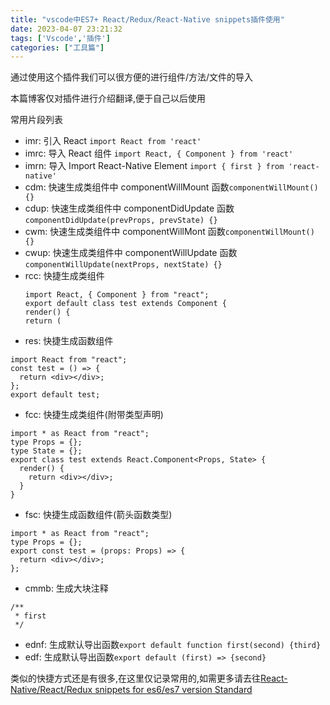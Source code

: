 ```yaml
---
title: "vscode中ES7+ React/Redux/React-Native snippets插件使用"
date: 2023-04-07 23:21:32
tags: ['Vscode','插件']
categories: ["工具篇"]
---
```


通过使用这个插件我们可以很方便的进行组件/方法/文件的导入

本篇博客仅对插件进行介绍翻译,便于自己以后使用

常用片段列表

- imr: 引入 React `import React from 'react'`
- imrc: 导入 React 组件 `import React, { Component } from 'react'`
- imrn: 导入 Import React-Native Element `import { first } from 'react-native'`
- cdm: 快速生成类组件中 componentWillMount 函数`componentWillMount() {}`
- cdup: 快速生成类组件中 componentDidUpdate 函数`componentDidUpdate(prevProps, prevState) {} `
- cwm: 快速生成类组件中 componentWillMont 函数`componentWillMount() {}`
- cwup: 快速生成类组件中 componentWillUpdate 函数`componentWillUpdate(nextProps, nextState) {}`
- rcc: 快捷生成类组件
  ```tsx
  import React, { Component } from "react";
  export default class test extends Component {
  render() {
  return (
  ```
- res: 快捷生成函数组件

```tsx
import React from "react";
const test = () => {
  return <div></div>;
};
export default test;
```

- fcc: 快捷生成类组件(附带类型声明)

```tsx
import * as React from "react";
type Props = {};
type State = {};
export class test extends React.Component<Props, State> {
  render() {
    return <div></div>;
  }
}
```

- fsc: 快捷生成函数组件(箭头函数类型)

```tsx
import * as React from "react";
type Props = {};
export const test = (props: Props) => {
  return <div></div>;
};
```

- cmmb: 生成大块注释

```tsx
/**
 * first
 */
```

- ednf: 生成默认导出函数`export default function first(second) {third}`
- edf: 生成默认导出函数`export default (first) => {second}`

类似的快捷方式还是有很多,在这里仅记录常用的,如需更多请去往[React-Native/React/Redux snippets for es6/es7 version Standard](https://marketplace.visualstudio.com/items?itemName=EQuimper.react-native-react-redux-snippets-for-es6-es7-version-standard)